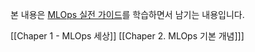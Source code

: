 본 내용은 [MLOps 실전 가이드](https://m.hanbit.co.kr/store/books/book_view.html?p_code=B9385341956)를 학습하면서 남기는 내용입니다.

[[Chaper 1 - MLOps 세상]]
[[Chaper 2. MLOps 기본 개념]]]
